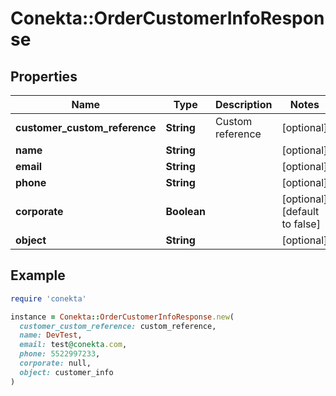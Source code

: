 # Conekta::OrderCustomerInfoResponse

## Properties

| Name | Type | Description | Notes |
| ---- | ---- | ----------- | ----- |
| **customer_custom_reference** | **String** | Custom reference | [optional] |
| **name** | **String** |  | [optional] |
| **email** | **String** |  | [optional] |
| **phone** | **String** |  | [optional] |
| **corporate** | **Boolean** |  | [optional][default to false] |
| **object** | **String** |  | [optional] |

## Example

```ruby
require 'conekta'

instance = Conekta::OrderCustomerInfoResponse.new(
  customer_custom_reference: custom_reference,
  name: DevTest,
  email: test@conekta.com,
  phone: 5522997233,
  corporate: null,
  object: customer_info
)
```

